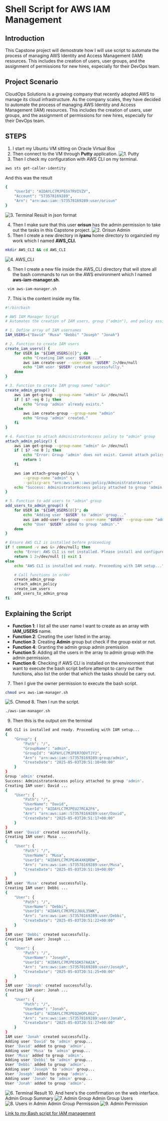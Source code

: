 # Shell Script for AWS IAM Management

## Introduction 

This Capstone project will demostrate how I will use script to automate the process of managing AWS Identity and Access Management (IAM) resources. This includes the creation of users, user groups, and the assignment of permissions for new hires, especially for their DevOps team.

## Project Scenario
CloudOps Solutions is a growing company that recently adopted AWS to manage its cloud infrastructure. As the company
scales, they have decided to automate the process of managing AWS Identity and Access Management (IAM) resources. This
includes the creation of users, user groups, and the assignment of permissions for new hires, especially for their DevOps team.


## STEPS

1. I start my Ubuntu VM sitting on Oracle Virtual Box
2. Then connect to the VM through **Putty** application.
![1. Putty](./IMG/1.%20Putty.png)
3. Then I check my configuration with AWS CLI on my terminal.
```bash
aws sts get-caller-identity
````
And this was the result
```bash
{
    "UserId": "AIDAYLC7MJPESV7RVIVZV",
    "Account": "573578169289",
    "Arn": "arn:aws:iam::573578169289:user/orisun"
}
```
![3. Terminal Result](./IMG/3.%20Terminal%20Result.png) 
in json format

4. Then I make sure that this user **orisun** has the admin permission to take out the tasks in this Capstone project.
![2. Orisun Admin](./IMG/2.%20Orisun%20Admin.png)
5. Then I create a new directory in **iyanu** home directory to orgainzied my work which I named **AWS_CLI.**
```bash
mkdir AWS_CLI && cd AWS_CLI
```
![4. AWS_CLI](./IMG/4.%20AWS_CLI.png)

6. Then I create a new file inside the AWS_CLI directory that will store all the bash commands to run on the AWS environment which I named **aws-iam-manager.sh**.
```bash
 vim aws-iam-manager.sh
```
7. This is the content inside my file.
```bash
#!/bin/bash

# AWS IAM Manager Script
# Automates the creation of IAM users, group ("admin"), and policy assignment.

# 1. Define array of IAM usernames
IAM_USERS=("David" "Musa" "Debbi" "Joseph" "Jonah")

# 2. Function to create IAM users
create_iam_users() {
    for USER in "${IAM_USERS[@]}"; do
        echo "Creating IAM user: $USER ..."
        aws iam create-user --user-name "$USER" 2>/dev/null
        echo "IAM user '$USER' created successfully."
    done
}

# 3. Function to create IAM group named "admin"
create_admin_group() {
    aws iam get-group --group-name "admin" &> /dev/null
    if [ $? -eq 0 ]; then
        echo "Group 'admin' already exists."
    else
        aws iam create-group --group-name "admin"
        echo "Group 'admin' created."
    fi
}

# 4. Function to attach AdministratorAccess policy to "admin" group
attach_admin_policy() {
    aws iam get-group --group-name "admin" &> /dev/null
    if [ $? -ne 0 ]; then
        echo "Error: Group 'admin' does not exist. Cannot attach policy."
        return 1
    fi

    aws iam attach-group-policy \
        --group-name "admin" \
        --policy-arn "arn:aws:iam::aws:policy/AdministratorAccess"
    echo "Success: AdministratorAccess policy attached to group 'admin'."
}

# 5. Function to add users to "admin" group
add_users_to_admin_group() {
    for USER in "${IAM_USERS[@]}"; do
        echo "Adding user '$USER' to 'admin' group..."
        aws iam add-user-to-group --user-name "$USER" --group-name "admin"
        echo "User '$USER' added to group 'admin'."
    done
}

# Ensure AWS CLI is installed before proceeding
if ! command -v aws &> /dev/null; then
    echo "Error: AWS CLI is not installed. Please install and configure it first."
    return 1 2>/dev/null || exit 1
else
    echo "AWS CLI is installed and ready. Proceeding with IAM setup..."

    # Call functions in order
    create_admin_group
    attach_admin_policy
    create_iam_users
    add_users_to_admin_group
fi
```
## Explaining the Script
- **Function 1**: I list all the user name I want to create as an array with **IAM_USERS** name.
- **Function 2**: Creating the user listed in the array.
- **Function 3**: Creating **Admin** group but check if the group exist or not.
- **Function 4**: Granting the admin group admin premission
- **Function 5**: Adding all the users in the array to admin group with the admin permission.
- **Function 6**: Checking if AWS CLI is installed on the environment that want to execute the bash script before attempt to carry out the functions, also list the order that which the tasks should be carry out.

7. Then I give the owner permission to execute the bash script.
```bash
chmod u+x aws-iam-manager.sh
```
![5. Chmod](./IMG/5.%20Chmod.png)
8. Then I run the script.
```bash
./aws-iam-manager.sh
```
9. Then this is the output om the terminal
```bash
AWS CLI is installed and ready. Proceeding with IAM setup...
{
    "Group": {
        "Path": "/",
        "GroupName": "admin",
        "GroupId": "AGPAYLC7MJPER7ODVTJY2",
        "Arn": "arn:aws:iam::573578169289:group/admin",
        "CreateDate": "2025-05-03T20:51:10+00:00"
    }
}
Group 'admin' created.
Success: AdministratorAccess policy attached to group 'admin'.
Creating IAM user: David ...
{
    "User": {
        "Path": "/",
        "UserName": "David",
        "UserId": "AIDAYLC7MJPEU27RCA2F6",
        "Arn": "arn:aws:iam::573578169289:user/David",
        "CreateDate": "2025-05-03T20:51:17+00:00"
    }
}
IAM user 'David' created successfully.
Creating IAM user: Musa ...
{
    "User": {
        "Path": "/",
        "UserName": "Musa",
        "UserId": "AIDAYLC7MJPE4K4XKQRDW",
        "Arn": "arn:aws:iam::573578169289:user/Musa",
        "CreateDate": "2025-05-03T20:51:19+00:00"
    }
}
IAM user 'Musa' created successfully.
Creating IAM user: Debbi ...
{
    "User": {
        "Path": "/",
        "UserName": "Debbi",
        "UserId": "AIDAYLC7MJPE2J6UL35WK",
        "Arn": "arn:aws:iam::573578169289:user/Debbi",
        "CreateDate": "2025-05-03T20:51:22+00:00"
    }
}
IAM user 'Debbi' created successfully.
Creating IAM user: Joseph ...
{
    "User": {
        "Path": "/",
        "UserName": "Joseph",
        "UserId": "AIDAYLC7MJPE5DK57AA2A",
        "Arn": "arn:aws:iam::573578169289:user/Joseph",
        "CreateDate": "2025-05-03T20:51:25+00:00"
    }
}
IAM user 'Joseph' created successfully.
Creating IAM user: Jonah ...
{
    "User": {
        "Path": "/",
        "UserName": "Jonah",
        "UserId": "AIDAYLC7MJPEQ2HOPL6G2",
        "Arn": "arn:aws:iam::573578169289:user/Jonah",
        "CreateDate": "2025-05-03T20:51:27+00:00"
    }
}
IAM user 'Jonah' created successfully.
Adding user 'David' to 'admin' group...
User 'David' added to group 'admin'.
Adding user 'Musa' to 'admin' group...
User 'Musa' added to group 'admin'.
Adding user 'Debbi' to 'admin' group...
User 'Debbi' added to group 'admin'.
Adding user 'Joseph' to 'admin' group...
User 'Joseph' added to group 'admin'.
Adding user 'Jonah' to 'admin' group...
User 'Jonah' added to group 'admin'.
```
![6. Terminal Result](./IMG/6.%20Terminal%20Result.png)
10. And here's the comfirmation on the web interface.
Admin Group Summary
![7. Admin Group](./IMG/7.%20Admin%20Group.png)
Admin Group Users
![8. Users in Admin](./IMG/8.%20Users%20in%20Admin.png)
Admin Group Permission
![9. Admin Permission](./IMG/9.%20Admin%20Permission.png)


[Link to my Bash script for IAM management](https://github.com/Orisuniyanu/3MTT/blob/main/Capstone%20Project%20Shell%20Scirpt%20for%20AWS/aws-iam-manager.sh)














































































